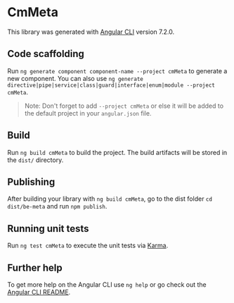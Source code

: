# CmMeta

This library was generated with [Angular CLI](https://github.com/angular/angular-cli) version 7.2.0.

## Code scaffolding

Run `ng generate component component-name --project cmMeta` to generate a new component. You can also use `ng generate directive|pipe|service|class|guard|interface|enum|module --project cmMeta`.
> Note: Don't forget to add `--project cmMeta` or else it will be added to the default project in your `angular.json` file. 

## Build

Run `ng build cmMeta` to build the project. The build artifacts will be stored in the `dist/` directory.

## Publishing

After building your library with `ng build cmMeta`, go to the dist folder `cd dist/be-meta` and run `npm publish`.

## Running unit tests

Run `ng test cmMeta` to execute the unit tests via [Karma](https://karma-runner.github.io).

## Further help

To get more help on the Angular CLI use `ng help` or go check out the [Angular CLI README](https://github.com/angular/angular-cli/blob/master/README.md).
